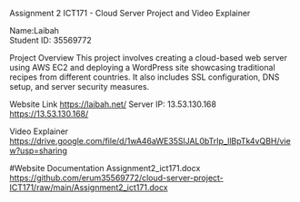 Assignment 2 ICT171 - Cloud Server Project and Video Explainer 

Name:Laibah  
Student ID: 35569772

Project Overview
This project involves creating a cloud-based web server using AWS EC2 and deploying a WordPress site showcasing traditional recipes from different countries. It also includes SSL configuration, DNS setup, and server security measures.

Website Link
https://laibah.net/
Server IP: 13.53.130.168 
https://13.53.130.168/

Video Explainer
https://drive.google.com/file/d/1wA46aWE35SlJAL0bTrIp_llBpTk4vQBH/view?usp=sharing
 

#Website Documentation
Assignment2_ict171.docx
https://github.com/erum35569772/cloud-server-project-ICT171/raw/main/Assignment2_ict171.docx


